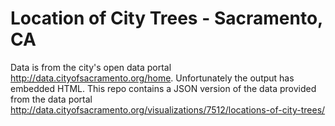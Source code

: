 # Location of City Trees - Sacramento, CA
Data is from the city's open data portal http://data.cityofsacramento.org/home. Unfortunately the output has embedded HTML. This repo contains a JSON version of the data provided from the data portal http://data.cityofsacramento.org/visualizations/7512/locations-of-city-trees/
